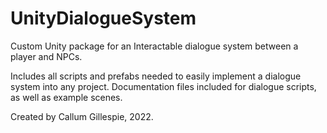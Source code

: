 # UnityDialogueSystem

Custom Unity package for an Interactable dialogue system between a player and NPCs.

Includes all scripts and prefabs needed to easily implement a dialogue system into any project.
Documentation files included for dialogue scripts, as well as example scenes.

Created by Callum Gillespie, 2022.
